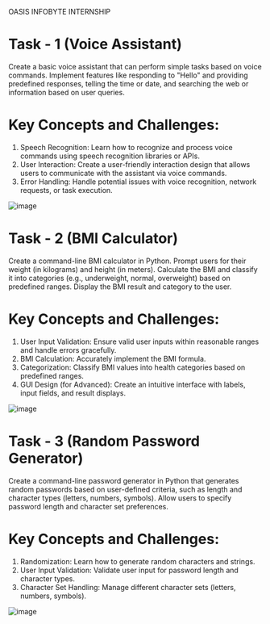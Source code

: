 OASIS INFOBYTE INTERNSHIP 

# Task - 1 (Voice Assistant)

Create a basic voice assistant that can perform simple tasks based on voice commands. Implement features like responding to "Hello" and providing predefined responses, telling the time or date, and searching the web or information based on user queries.

# Key Concepts and Challenges:

1. Speech Recognition: Learn how to recognize and process voice commands using speech recognition libraries or APIs.
2. User Interaction: Create a user-friendly interaction design that allows users to communicate with the assistant via voice commands.
3. Error Handling: Handle potential issues with voice recognition, network requests, or task execution.

![image](https://github.com/harshgithup/OIBSIP/assets/116560172/08929844-4d46-4f4d-bacf-e60a43226225)


# Task - 2 (BMI Calculator)

Create a command-line BMI calculator in Python. Prompt users for their weight (in kilograms) and height (in meters). Calculate the BMI and classify it into categories (e.g., underweight, normal, overweight) based on predefined ranges. Display the BMI result and category to the user.

# Key Concepts and Challenges:

1. User Input Validation: Ensure valid user inputs within reasonable ranges and handle errors gracefully.
2. BMI Calculation: Accurately implement the BMI formula.
3. Categorization: Classify BMI values into health categories based on predefined ranges.
4. GUI Design (for Advanced): Create an intuitive interface with labels, input fields, and result displays. 

![image](https://github.com/harshgithup/OIBSIP/assets/116560172/f1e2a430-2d4b-4810-a679-e85bd6cec1e1)


# Task - 3 (Random Password Generator)

Create a command-line password generator in Python that generates random passwords based on user-defined criteria, such as length and character types (letters, numbers, symbols). Allow users to specify password length and character set preferences.

# Key Concepts and Challenges:

1. Randomization: Learn how to generate random characters and strings.
2. User Input Validation: Validate user input for password length and character types.
3. Character Set Handling: Manage different character sets (letters, numbers, symbols).


![image](https://github.com/harshgithup/OIBSIP/assets/116560172/7c7848bb-d72f-43c8-bbfb-14b6ae4eefc3)
